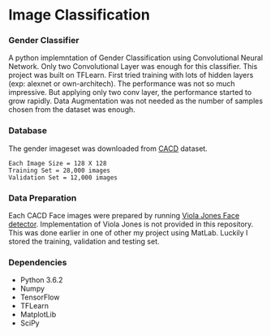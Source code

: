 # Image Classification
### Gender Classifier
A python implemntation of Gender Classification using Convolutional Neural Network. Only two Convolutional Layer was enough for this classifier. This project was built on TFLearn. First tried training with lots of hidden layers (exp: alexnet or own-architech). The performance was not so much impressive. But applying only two conv layer, the performance started to grow rapidly. Data Augmentation was not needed as the number of samples chosen from the dataset was enough.   

### Database
The gender imageset was downloaded from [CACD](http://bcsiriuschen.github.io/CARC/) dataset. 

	Each Image Size = 128 X 128
	Training Set = 28,000 images
	Validation Set = 12,000 images
	
### Data Preparation
Each CACD Face images were prepared by running [Viola Jones Face detector](https://www.mathworks.com/help/vision/ref/vision.cascadeobjectdetector-system-object.html).
Implementation of Viola Jones is not provided in this repository. This was done earlier in one of other my project using MatLab. Luckily I stored the training, validation and testing set. 

### Dependencies
* Python 3.6.2
* Numpy
* TensorFlow
* TFLearn
* MatplotLib
* SciPy

